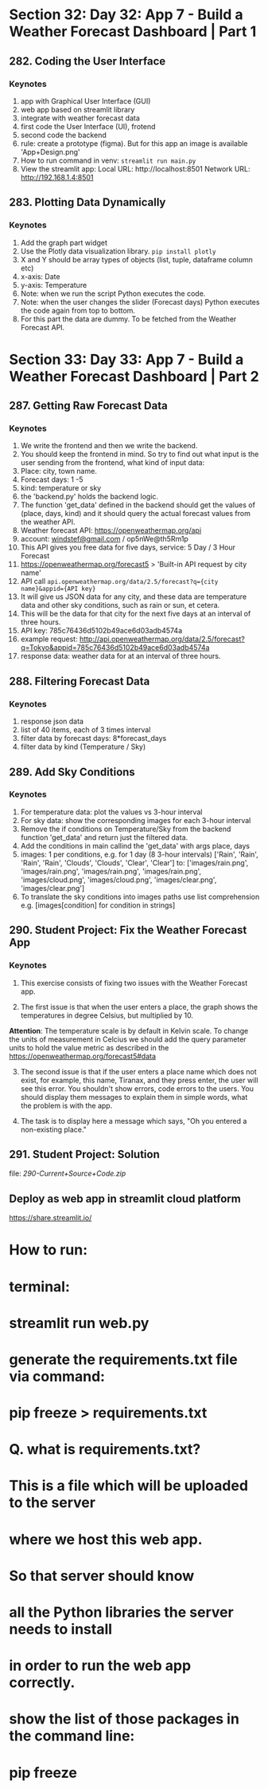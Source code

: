 # Section 32: Day 32: App 7 - Build a Weather Forecast Dashboard | Part 1

## 282. Coding the User Interface

### Keynotes

1. app with Graphical User Interface (GUI)
2. web app based on streamlit library
3. integrate with weather forecast data
4. first code the User Interface (UI), frotend
5. second code the backend
6. rule: create a prototype (figma).
But for this app an image is available 'App+Design.png'
7. How to run command in venv:
`streamlit run main.py`
8. View the streamlit app:
  Local URL: http://localhost:8501
  Network URL: http://192.168.1.4:8501


## 283. Plotting Data Dynamically

### Keynotes

1. Add the graph part widget
2. Use the Plotly data visualization library.
`pip install plotly`
3. X and Y should be array types of objects (list, tuple, dataframe column etc)
4. x-axis: Date
5. y-axis: Temperature
6. Note: when we run the script Python executes the code.
7. Note: when the user changes the slider (Forecast days)
Python executes the code again from top to bottom.
8. For this part the data are dummy. To be fetched from the Weather Forecast API.


# Section 33: Day 33: App 7 - Build a Weather Forecast Dashboard | Part 2

## 287. Getting Raw Forecast Data

### Keynotes

1. We write the frontend and then we write the backend.
2. You should keep the frontend in mind.
So try to find out what input is the user sending
from the frontend, what kind of input data:
3. Place: city, town name.
4. Forecast days: 1 -5
5. kind: temperature or sky
6. the 'backend.py' holds the backend logic.
7. The function 'get_data' defined in the backend should get the values
of (place, days, kind) and it should query the actual forecast values
from the weather API.
8. Weather forecast API: https://openweathermap.org/api
9. account: windstef@gmail.com / op5nWe@th5Rm1p
10. This API gives you free data for five days, service: 5 Day / 3 Hour Forecast
11. https://openweathermap.org/forecast5 > 'Built-in API request by city name'
12. API call
`api.openweathermap.org/data/2.5/forecast?q={city name}&appid={API key}`
13. It will give us JSON data for any city,
and these data are temperature data and other sky conditions, such as rain
or sun, et cetera.
14. This will be the data for that city for the next five days at an interval of three hours.
15. API key: 785c76436d5102b49ace6d03adb4574a
16. example request: http://api.openweathermap.org/data/2.5/forecast?q=Tokyo&appid=785c76436d5102b49ace6d03adb4574a
17. response data: weather data for at an interval of three hours.


## 288. Filtering Forecast Data

### Keynotes

1. response json data
2. list of 40 items, each of 3 times interval
3. filter data by forecast days: 8*forecast_days
4. filter data by kind (Temperature / Sky)


## 289. Add Sky Conditions

### Keynotes

1. For temperature data: plot the values vs 3-hour interval
2. For sky data: show the corresponding images for each 3-hour interval
3. Remove the if conditions on Temperature/Sky from the backend function
'get_data' and return just the filtered data.
4. Add the conditions in main callind the 'get_data' with args place, days
5. images: 1 per conditions,
e.g. for 1 day (8 3-hour intervals)
['Rain', 'Rain', 'Rain', 'Rain', 'Clouds', 'Clouds', 'Clear', 'Clear']
to:
['images/rain.png', 'images/rain.png', 'images/rain.png', 'images/rain.png', 
'images/cloud.png', 'images/cloud.png', 'images/clear.png', 'images/clear.png']
6. To translate the sky conditions into images paths use list comprehension
e.g. [images[condition] for condition in strings]


## 290. Student Project: Fix the Weather Forecast App

### Keynotes

1. This exercise consists of fixing two issues
with the Weather Forecast app.

2. The first issue is that when the user enters a place,
the graph shows the temperatures in degree Celsius, but multiplied by 10.

**Attention**:
The temperature scale is by default in Kelvin scale.
To change the units of measurement in Celcius we should add the query parameter
units to hold the value metric as described in the
https://openweathermap.org/forecast5#data


3. The second issue is that if the user enters a place name
which does not exist, for example, this name, Tiranax, and they press enter,
the user will see this error.
You shouldn't show errors, code errors to the users.
You should display them messages to explain them in simple words,
what the problem is with the app.

4. The task is to display here a message which says,
"Oh you entered a non-existing place."


## 291. Student Project: Solution
file:
_290-Current+Source+Code.zip_



## Deploy as web app in streamlit cloud platform

https://share.streamlit.io/

# How to run:
# terminal:
# streamlit run web.py

# generate the requirements.txt file via command:
# pip freeze > requirements.txt


# Q. what is requirements.txt?

# This is a file which will be uploaded to the server
# where we host this web app.
# So that server should know
# all the Python libraries the server needs to install
# in order to run the web app correctly.

# show the list of those packages in the command line:
# pip freeze
